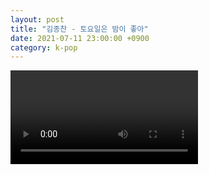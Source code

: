 ```yaml
---
layout: post
title: "김종찬 - 토요일은 밤이 좋아"
date: 2021-07-11 23:00:00 +0900
category: k-pop
---
```


<div class="video-container">
    <video id="player" class="video-js vjs-default-skin vjs-big-play-centered" data-json="/public/json/k-pop/김종찬 - 토요일은 밤이 좋아.json"></video>
</div>

```
```